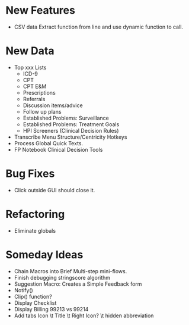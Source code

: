 New Features
============

* CSV data Extract function from line and use dynamic function to call.

New Data
========

* Top xxx Lists
	* ICD-9
	* CPT
	* CPT E&M
	* Prescriptions
	* Referrals
	* Discussion items/advice
	* Follow up plans
	* Established Problems: Surveillance
	* Established Problems: Treatment Goals
	* HPI Screeners (Clinical Decision Rules)
* Transcribe Menu Structure/Centricity Hotkeys
* Process Global Quick Texts.
* FP Notebook Clinical Decision Tools

Bug Fixes
=========

* Click outside GUI should close it.

Refactoring
===========

* Eliminate globals

Someday Ideas
=============

* Chain Macros into Brief Multi-step mini-flows.
* Finish debugging stringscore algorithm
* Suggestion Macro: Creates a Simple Feedback form
* Notify()
* Clip() function?
* Display Checklist
* Display Billing 99213 vs 99214
* Add tabs Icon \t Title \t Right Icon? \t hidden abbreviation
